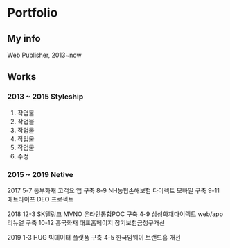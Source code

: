 # Portfolio

## My info
Web Publisher, 2013~now

## Works
### 2013 ~ 2015 Styleship
1. 작업물 
2. 작업물
3. 작업물
4. 작업물
5. 작업물
6. 수정

### 2015 ~ 2019 Netive
2017
5-7 동부화재 고객요 앱 구축 
8-9 NH농협손해보험 다이렉트 모바일 구축
9-11 매트라이프 DEO 프로젝트

2018
12-3 SK텔링크 MVNO 온라인통합POC 구축 
4-9 삼성화재다이렉트 web/app 리뉴얼 구축
10-12 흥국화재 대표홈페이지 장기보험금청구개선

2019 
1-3 HUG 빅데이터 플랫폼 구축
4-5 한국암웨이 브랜드홈 개선
